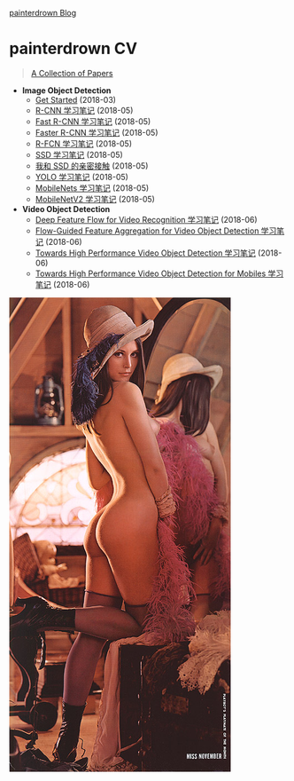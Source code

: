 [painterdrown Blog](https://painterdrown.github.io)

# painterdrown CV

> [A Collection of Papers](https://painterdrown.github.io/cv/papers)

+ **Image Object Detection**
	+ [Get Started](https://painterdrown.github.io/cv/get-started) (2018-03)
	+ [R-CNN 学习笔记](https://painterdrown.github.io/cv/rcnn) (2018-05)
	+ [Fast R-CNN 学习笔记](https://painterdrown.github.io/cv/fast-rcnn) (2018-05)
	+ [Faster R-CNN 学习笔记](https://painterdrown.github.io/cv/faster-rcnn) (2018-05)
	+ [R-FCN 学习笔记](https://painterdrown.github.io/cv/rfcn) (2018-05)
	+ [SSD 学习笔记](https://painterdrown.github.io/cv/ssd) (2018-05)
	+ [我和 SSD 的亲密接触](https://painterdrown.github.io/cv/ssd-practice) (2018-05)
	+ [YOLO 学习笔记](https://painterdrown.github.io/cv/yolo) (2018-05)
	+ [MobileNets 学习笔记](https://painterdrown.github.io/cv/mobilenet) (2018-05)
	+ [MobileNetV2 学习笔记](https://painterdrown.github.io/cv/mobilenet2) (2018-05)
+ **Video Object Detection**
	+ [Deep Feature Flow for Video Recognition 学习笔记](https://painterdrown.github.io/cv/deep-feature-flow-for-video-recognition) (2018-06)
	+ [Flow-Guided Feature Aggregation for Video Object Detection 学习笔记](https://painterdrown.github.io/cv/flow-guided-feature-aggregation-for-video-object-detection) (2018-06)
	+ [Towards High Performance Video Object Detection 学习笔记](https://painterdrown.github.io/cv/towards-high-performance-video-object-detection) (2018-06)
	+ [Towards High Performance Video Object Detection for Mobiles 学习笔记](https://painterdrown.github.io/cv/towards-high-performance-video-object-detection-for-mobiles) (2018-06)

![](index/images/lena.jpg)
